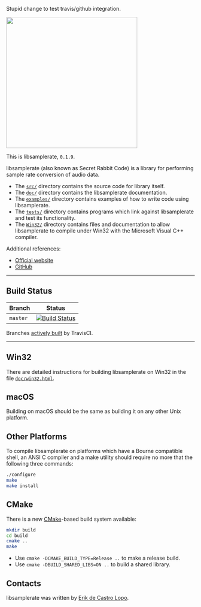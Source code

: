 
Stupid change to test travis/github integration.


<img src="http://www.mega-nerd.com/SRC/SRC.png" width="350"></img>

This is libsamplerate, `0.1.9`.

libsamplerate (also known as Secret Rabbit Code) is a library for performing sample rate conversion of audio data.

* The [`src/`](https://github.com/erikd/libsamplerate/tree/master/src) directory contains the source code for library itself.
* The [`doc/`](https://github.com/erikd/libsamplerate/tree/master/doc) directory contains the libsamplerate documentation.
* The [`examples/`](https://github.com/erikd/libsamplerate/tree/master/examples) directory contains examples of how to write code using libsamplerate.
* The [`tests/`](https://github.com/erikd/libsamplerate/tree/master/tests) directory contains programs which link against libsamplerate and test its functionality.
* The [`Win32/`](https://github.com/erikd/libsamplerate/tree/master/Win32) directory contains files and documentation to allow libsamplerate to compile under Win32 with the Microsoft Visual C++ compiler.

Additional references:

* [Official website](http://www.mega-nerd.com/libsamplerate/)
* [GitHub](https://github.com/erikd/libsamplerate)

---

## Build Status

| Branch         | Status                                                                                                            |
|----------------|-------------------------------------------------------------------------------------------------------------------|
| `master`       | [![Build Status](https://travis-ci.org/erikd/libsamplerate.svg?branch=master)](https://travis-ci.org/erikd/libsamplerate)       |

Branches [actively built](https://travis-ci.org/erikd/libsamplerate/branches) by TravisCI.

---

## Win32

There are detailed instructions for building libsamplerate on Win32 in the file [`doc/win32.html`](https://github.com/erikd/libsamplerate/blob/master/doc/win32.html).

## macOS

Building on macOS should be the same as building it on any other Unix platform.

## Other Platforms

To compile libsamplerate on platforms which have a Bourne compatible shell, an ANSI C compiler and a make utility should require no more that the following three commands:
```bash
./configure
make
make install
```

## CMake

There is a new [CMake](https://cmake.org/download/)-based build system available:
```bash
mkdir build
cd build
cmake ..
make
```

* Use `cmake -DCMAKE_BUILD_TYPE=Release ..` to make a release build.
* Use `cmake -DBUILD_SHARED_LIBS=ON ..` to build a shared library.

## Contacts

libsamplerate was written by [Erik de Castro Lopo](mailto:erikd@mega-nerd.com).
